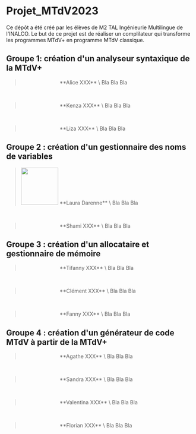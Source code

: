 # Projet_MTdV2023

Ce dépôt a été créé par les élèves de M2 TAL Ingénieurie Multilingue de l'INALCO. Le but de ce projet est de réaliser un complilateur qui transforme les programmes MTdV+ en programme MTdV classique.

## Groupe 1: création d'un analyseur syntaxique de la MTdV+

> <img src="/../page/images/alice.jpg" width="100" height="1OO" />
> **Alice XXX** \
> Bla Bla Bla

<br>

> <img src="/../page/images/kenza.jpg" width="100" height="1OO" />
> **Kenza XXX** \
> Bla Bla Bla

<br>

> <img src="/../pages/images/liza.jpg" width="100" height="1OO" />
> **Liza XXX** \
> Bla Bla Bla

## Groupe 2 : création d'un gestionnaire des noms de variables

> <img src="/../page/images/laura.jpg" width=100px>
> **Laura Darenne** \
> Bla Bla Bla

<br>

> <img src="/../page/images/shami.jpg" width="100" height="1OO" />
> **Shami XXX** \
> Bla Bla Bla 

## Groupe 3 : création d'un allocataire et gestionnaire de mémoire

> <img src="/../page/images/tifanny.png" width="100" height="1OO" />
> **Tifanny XXX** \
> Bla Bla Bla

<br>

> <img src="/../page/images/clement.jpg" width="100" height="1OO" />
> **Clément XXX** \
> Bla Bla Bla

<br>

> <img src="/../page/images/fanny.jpg" width="100" height="1OO" />
> **Fanny XXX** \
> Bla Bla Bla

## Groupe 4 : création d'un générateur de code MTdV à partir de la MTdV+

> <img src="/../page/images/agathe.png" width="100" height="1OO" />
> **Agathe XXX** \
> Bla Bla Bla

<br>

> <img src="/../page/images/sandra.jpg" width="100" height="1OO" />
> **Sandra XXX** \
> Bla Bla Bla

<br>

> <img src="/../page/images/valentina.jpg" width="100" height="1OO" />
> **Valentina XXX** \
> Bla Bla Bla

<br>

> <img src="/../page/images/florian.jpg" width="100" height="1OO" />
> **Florian XXX** \
> Bla Bla Bla
